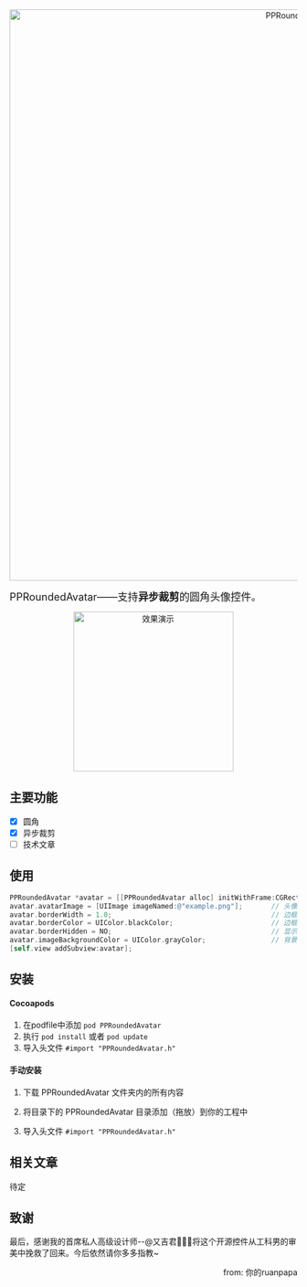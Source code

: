 <div style="text-align:center" markdown="1">
<img src="https://github.com/VernonVan/PPRoundedAvatar/raw/master/images/banner.png" width = 1000 alt="PPRoundedAvatar"/>
</div>

<font size = 4>PPRoundedAvatar——支持**异步裁剪**的圆角头像控件。  </font>
<div align=center> 
<img src="https://github.com/VernonVan/PPRoundedAvatar/raw/master/images/show.jpeg"  width=280  alt="效果演示"/>
</div>

## 主要功能
- [x] 圆角
- [x] 异步裁剪
- [ ] 技术文章

## 使用

```objective-c
PPRoundedAvatar *avatar = [[PPRoundedAvatar alloc] initWithFrame:CGRectMake(0, 0, 100, 100)];
avatar.avatarImage = [UIImage imageNamed:@"example.png"];       // 头像图片
avatar.borderWidth = 1.0;                                       // 边框宽度
avatar.borderColor = UIColor.blackColor;                        // 边框颜色
avatar.borderHidden = NO;                                       // 显示边框
avatar.imageBackgroundColor = UIColor.grayColor;                // 背景颜色
[self.view addSubview:avatar];
```

## 安装
#### Cocoapods
1. 在podfile中添加 ```pod PPRoundedAvatar```
2. 执行 ```pod install``` 或者 	```pod update```
3. 导入头文件 ```#import "PPRoundedAvatar.h"```  

#### 手动安装

1. 下载 PPRoundedAvatar 文件夹内的所有内容

2. 将目录下的 PPRoundedAvatar 目录添加（拖放）到你的工程中

3. 导入头文件 ```#import "PPRoundedAvatar.h"``` 

## 相关文章
待定

## 致谢
最后，感谢我的首席私人高级设计师--@又吉君🍻🍻🍻将这个开源控件从工科男的审美中挽救了回来。今后依然请你多多指教~
<p align="right">from: 你的ruanpapa</p>

   ​

   ​

   ​

   ​